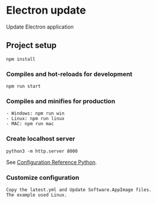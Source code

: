 # Electron update
Update Electron application

## Project setup
```
npm install
```

### Compiles and hot-reloads for development
```
npm run start
```

### Compiles and minifies for production
```
- Windows: npm run win
- Linux: npm run linux
- MAC: npm run mac
```

### Create localhost server
```
python3 -m http.server 8000
```
See [Configuration Reference Python](https://pythonbasics.org/webserver/).

### Customize configuration
```
Copy the latest.yml and Update Software.AppImage files.
The example used Linux.
```
